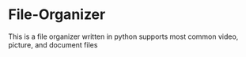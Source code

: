 # File-Organizer
This is a file organizer written in python supports most common video, picture, and document files

